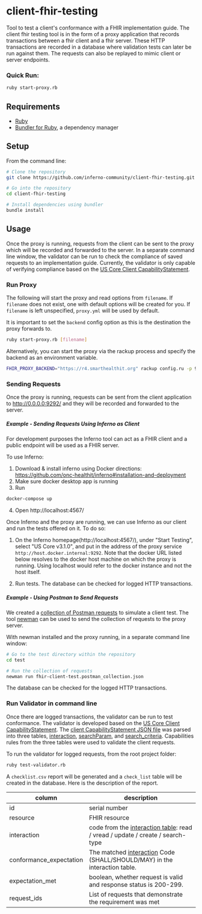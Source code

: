 # client-fhir-testing
Tool to test a client's conformance with a FHIR implementation guide. 
The client fhir testing tool is in the form of a proxy application that
records transactions between a fhir client and a fhir server. 
These HTTP transactions are recorded in a database where validation 
tests can later be run against them. The requests can also be replayed
to mimic client or server endpoints.

### Quick Run:
```sh
ruby start-proxy.rb
```

## Requirements
* [Ruby](https://www.ruby-lang.org/en/documentation/installation/)
* [Bundler for Ruby](https://bundler.io/), a dependency manager

## Setup
From the command line:
```sh
# Clone the repository
git clone https://github.com/inferno-community/client-fhir-testing.git

# Go into the repository
cd client-fhir-testing

# Install dependencies using bundler
bundle install

```

## Usage
Once the proxy is running, requests from the client can be sent to the proxy which will be recorded and forwarded to the server.
In a separate command line window, the validator can be run to check the compliance of saved requests to an implementation guide. Currently, the validator is only capable of verifying compliance based on the [US Core Client CapabilityStatement](https://www.hl7.org/fhir/us/core/CapabilityStatement-us-core-client.htm). 

### Run Proxy
The following will start the proxy and read options from `filename`.  If `filename` does 
not exist, 
one with default options will be created for you.  If `filename` is left unspecified, 
`proxy.yml` will be used by default.

It is important to set the `backend` 
config option as this is the destination the proxy forwards to.
```sh
ruby start-proxy.rb [filename]
```

Alternatively, you can start the proxy via the rackup process and specify the 
backend as an environment variable.

```sh
FHIR_PROXY_BACKEND="https://r4.smarthealthit.org" rackup config.ru -p 9292 -o 0.0.0.0
```
### Sending Requests
Once the proxy is running, requests can be sent from the client application to http://0.0.0.0:9292/ and they will be recorded and forwarded to the server.

##### Example - Sending Requests Using Inferno as Client

For development purposes the Inferno tool can act as a FHIR 
client and a public endpoint will be used as a FHIR server.

To use Inferno:
1. Download & install inferno using Docker directions: <br />
https://github.com/onc-healthit/inferno#installation-and-deployment
2. Make sure docker desktop app is running
3. Run 
```sh
docker-compose up
```
4. Open http://localhost:4567/

Once Inferno and the proxy are running, we can use Inferno as our client and run the tests offered on it. To do so:

1.  On the Inferno homepage(http://localhost:4567/), under "Start Testing", select "US Core v3.1.0", 
and put in the address of the proxy service `http://host.docker.internal:9292`. Note that the docker URL listed below resolves to the docker 
host machine on which the proxy is running.  Using localhost would refer 
to the docker instance and not the host itself.

2. Run tests. The database can be checked for logged HTTP transactions.

##### Example - Using Postman to Send Requests
We created a [collection of Postman requests](test/fhir-client-test.postman_collection.json) to simulate a client test.
The tool [newman](https://www.npmjs.com/package/newman) can be used to send the collection of requests to the proxy server.

With newman installed and the proxy running, in a separate command line window:
```sh
# Go to the test directory within the repository
cd test

# Run the collection of requests
newman run fhir-client-test.postman_collection.json
```

The database can be checked for the logged HTTP transactions.


### Run Validator in command line
Once there are logged transactions, the validator can be run to test conformance. The validator is developed based on the [US Core Client CapabilityStatement](https://www.hl7.org/fhir/us/core/CapabilityStatement-us-core-client.htm). 
The [client CapabilityStatement JSON file](resources/CapabilityStatement-us-core-client.json) was parsed into three tables, [interaction](resources/CapabilityStatement_interaction.csv), 
[searchParam](resources/CapabilitySatement_searchParam.csv), and [search_criteria](resources/CapabilitySatement_search_criteria.csv).
Capabilities rules from the three tables were used to validate the client requests.

To run the validator for logged requests, from the root project folder:
```sh
ruby test-validator.rb
```
A `checklist.csv` report will be generated and a `check_list` table will be created in the database.
Here is the description of the report.

| column | description  |
|---|---|
|id|serial number|
|resource|FHIR resource|
|interaction|code from the [interaction table](resources/CapabilityStatement_interaction.csv): read / vread / update / create / search-type|
|conformance_expectation|The matched [interaction](resources/CapabilityStatement_interaction.csv) Code (SHALL/SHOULD/MAY) in the interaction table.|
|expectation_met|boolean, whether request is valid and response status is 200-299.|
|request_ids|List of requests that demonstrate the requirement was met|
